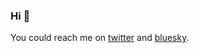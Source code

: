 ### Hi 👋
        
You could reach me on [twitter](https://twitter.com/kooparse) and [bluesky](https://bsky.app/profile/kooparse.com).

</br>
